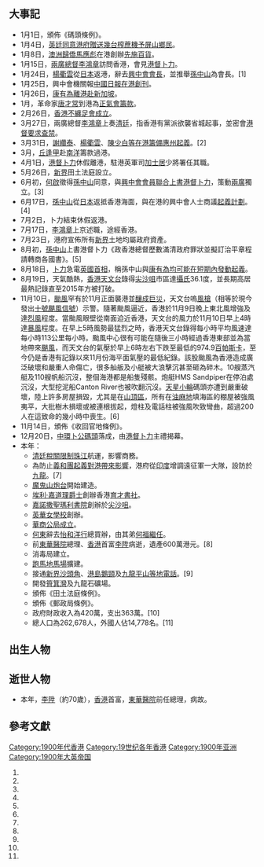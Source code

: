## 大事記

  - 1月1日，頒佈《碼頭條例》。
  - 1月4日，[英廷同意港府贈送幾台榨](https://zh.wikipedia.org/wiki/英廷 "wikilink")[蔗機予](https://zh.wikipedia.org/wiki/蔗 "wikilink")[屏山鄉民](../Page/屏山_\(香港\).md "wikilink")。
  - 1月8日，[澳洲歸僑](https://zh.wikipedia.org/wiki/澳洲 "wikilink")[馬應彪](../Page/馬應彪.md "wikilink")在港創辦[先施百貨](https://zh.wikipedia.org/wiki/先施百貨 "wikilink")。
  - 1月15日，[兩廣總督](../Page/兩廣總督.md "wikilink")[李鴻章](../Page/李鴻章.md "wikilink")訪問香港，會見[港督](https://zh.wikipedia.org/wiki/港督 "wikilink")[卜力](../Page/卜力.md "wikilink")。
  - 1月24日，[楊衢雲](../Page/楊衢雲.md "wikilink")從[日本](../Page/日本.md "wikilink")返港，辭去[興中會會長](https://zh.wikipedia.org/wiki/興中會 "wikilink")，並推舉[孫中山](../Page/孫中山.md "wikilink")為會長。\[1\]
  - 1月25日，興中會機關報[中國日報在港創刊](../Page/中國日報_\(香港\).md "wikilink")。
  - 1月26日，[康有為離港赴](https://zh.wikipedia.org/wiki/康有為 "wikilink")[新加坡](../Page/新加坡.md "wikilink")。
  - 1月，革命家[唐才常](../Page/唐才常.md "wikilink")到港為[正氣會籌款](https://zh.wikipedia.org/wiki/正氣會 "wikilink")。
  - 2月26日，[香港](../Page/香港.md "wikilink")[不纏足會成立](https://zh.wikipedia.org/wiki/不纏足會 "wikilink")。
  - 3月27日，兩廣總督[李鴻章](../Page/李鴻章.md "wikilink")上奏[清廷](https://zh.wikipedia.org/wiki/清廷 "wikilink")，指香港有黨派欲襲省城起事，並密會[港督要求查禁](https://zh.wikipedia.org/wiki/港督 "wikilink")。
  - 3月31日，[謝纘泰](../Page/謝纘泰.md "wikilink")、[楊衢雲](../Page/楊衢雲.md "wikilink")、[陳少白等在港籌備](https://zh.wikipedia.org/wiki/陳少白 "wikilink")[惠州起義](https://zh.wikipedia.org/wiki/惠州起義 "wikilink")。\[2\]
  - 3月，[丘逢甲](../Page/丘逢甲.md "wikilink")赴[南洋](../Page/南洋.md "wikilink")籌款過港。
  - 4月1日，[港督](https://zh.wikipedia.org/wiki/港督 "wikilink")[卜力](../Page/卜力.md "wikilink")休假離港，駐港英軍司[加士居](../Page/加士居.md "wikilink")少將署任其職。
  - 5月26日，[新界](../Page/新界.md "wikilink")田土法庭設立。
  - 6月初，[何啟](../Page/何啟.md "wikilink")徵得[孫中山](../Page/孫中山.md "wikilink")同意，與[興中會會員聯合上書](https://zh.wikipedia.org/wiki/興中會 "wikilink")[港督](https://zh.wikipedia.org/wiki/港督 "wikilink")[卜力](../Page/卜力.md "wikilink")，策動[兩廣](../Page/兩廣.md "wikilink")獨立。\[3\]
  - 6月17日，[孫中山](../Page/孫中山.md "wikilink")從[日本](../Page/日本.md "wikilink")返抵香港海面，與在港的興中會人士商議[起義計劃](https://zh.wikipedia.org/wiki/起義 "wikilink")。\[4\]
  - 7月2日，卜力結束休假返港。
  - 7月17日，[李鴻章](../Page/李鴻章.md "wikilink")上京述職，途經香港。
  - 7月23日，港府宣佈所有[新界](../Page/新界.md "wikilink")土地均屬政府資產。
  - 8月初，[孫中山](../Page/孫中山.md "wikilink")上書港督卜力《政香港總督歷數滿清政府罪狀並擬訂治平章程請轉商各國書》。\[5\]
  - 8月18日，[卜力](../Page/卜力.md "wikilink")急電[英國首相](https://zh.wikipedia.org/wiki/英國首相 "wikilink")，稱孫中山與[康有為均可能在短期內發動起義](https://zh.wikipedia.org/wiki/康有為 "wikilink")。
  - 8月19日，天氣酷熱，[香港天文台](../Page/香港天文台.md "wikilink")錄得[尖沙咀](../Page/尖沙咀.md "wikilink")市區達[攝氏](https://zh.wikipedia.org/wiki/攝氏 "wikilink")36.1度，並長期高居最熱記錄直至2015年方被打破。
  - 11月10日，[颱風](../Page/颱風.md "wikilink")罕有於11月正面襲港並[釀成巨災](../Page/庚子風災.md "wikilink")，天文台嗚[風槍](https://zh.wikipedia.org/wiki/風槍 "wikilink")（相等於現今發出[十號颶風信號](../Page/十號颶風信號.md "wikilink")）示警。隨著颱風逼近，香港於11月9日晚上東北風增強及達[烈風](../Page/烈風.md "wikilink")程度。當颱風眼壁從南面迫近香港，天文台的風力於11月10日早上4時達[暴風](../Page/暴風.md "wikilink")程度。在早上5時風勢最猛烈之時，香港天文台錄得每小時平均風速達每小時113公里每小時。颱風中心很有可能在隨後三小時經過香港東部並為當地帶來[颶風](https://zh.wikipedia.org/wiki/颶風 "wikilink")，而天文台的氣壓於早上6時左右下跌至最低的974.9[百帕斯卡](https://zh.wikipedia.org/wiki/百帕斯卡 "wikilink")，至今仍是香港有記錄以來11月份海平面氣壓的最低紀錄。該股颱風為香港造成廣泛破壞和嚴重人命傷亡，很多舢舨及小艇被大浪擊沉甚至砸為碎木。10艘蒸汽艇及110艘帆船沉沒，整個海港都是船隻殘骸。炮艇HMS Sandpiper在停泊處沉沒，大型挖泥船Canton River也被吹翻沉沒。[天星小輪](../Page/天星小輪.md "wikilink")碼頭亦遭到嚴重破壞，陸上許多房屋損毀，尤其是在[山頂區](../Page/太平山_\(香港\).md "wikilink")，所有在[油麻地](../Page/油麻地.md "wikilink")填海區的棚屋被強風夷平，大批樹木損壞或被連根拔起，燈柱及電話柱被強風吹致彎曲，超過200人在這致命的幾小時中喪生。\[6\]
  - 11月14日，頒佈《收回官地條例》。
  - 12月20日，[中環](../Page/中環.md "wikilink")[卜公碼頭](../Page/卜公碼頭.md "wikilink")落成，由[港督](https://zh.wikipedia.org/wiki/港督 "wikilink")[卜力](../Page/卜力.md "wikilink")主禮揭幕。
  - 本年：
      - [清廷稅關限制](https://zh.wikipedia.org/wiki/清廷 "wikilink")[珠江](../Page/珠江.md "wikilink")航運，影響商務。
      - 為防止[義和團起義對港帶來影響](https://zh.wikipedia.org/wiki/義和團起義 "wikilink")，港府從[印度](../Page/印度.md "wikilink")增調遠征軍一大隊，設防於[九龍](../Page/九龍.md "wikilink")。\[7\]
      - [魔鬼山炮台](../Page/魔鬼山炮台.md "wikilink")開始建造。
      - [埃利·嘉道理](../Page/埃利·嘉道理.md "wikilink")[爵士](../Page/爵士.md "wikilink")創辦香港[育才書社](https://zh.wikipedia.org/wiki/育才書社 "wikilink")。
      - [嘉諾撒聖瑪利書院](../Page/嘉諾撒聖瑪利書院.md "wikilink")創辦於[尖沙咀](../Page/尖沙咀.md "wikilink")。
      - [英華女學校](../Page/英華女學校.md "wikilink")創辦。
      - [華商公局成立](../Page/香港中華總商會.md "wikilink")。
      - [何東](../Page/何東.md "wikilink")辭去[怡和洋行](../Page/怡和洋行.md "wikilink")總買辦，由其弟[何福繼任](https://zh.wikipedia.org/wiki/何福 "wikilink")。
      - 前[東華醫院](../Page/東華醫院.md "wikilink")總理、[香港](../Page/香港.md "wikilink")首富[李陞](../Page/李陞.md "wikilink")病逝，遺產600萬港元。\[8\]
      - 消毒局建立。
      - [跑馬地馬場](../Page/跑馬地馬場.md "wikilink")擴建。
      - 接通[新界](../Page/新界.md "wikilink")[沙頭角](../Page/沙頭角.md "wikilink")、[港島](https://zh.wikipedia.org/wiki/港島 "wikilink")[鵝頸](../Page/鵝頸.md "wikilink")及[九龍](../Page/九龍.md "wikilink")[平山等地電話](../Page/平山_\(香港\).md "wikilink")。\[9\]
      - 開發[筲箕灣](../Page/筲箕灣.md "wikilink")及九龍石礦場。
      - 頒佈《田土法庭條例》。
      - 頒佈《郵政局條例》。
      - 政府財政收入為420萬，支出363萬。\[10\]
      - 總人口為262,678人，外國人佔14,778名。\[11\]

## 出生人物

## 逝世人物

  - 本年，[李陞](../Page/李陞.md "wikilink")（約70歲），[香港](../Page/香港.md "wikilink")首富，[東華醫院](../Page/東華醫院.md "wikilink")前任總理，病故。

## 參考文獻

[Category:1900年代香港](https://zh.wikipedia.org/wiki/Category:1900年代香港 "wikilink") [Category:19世纪各年香港](https://zh.wikipedia.org/wiki/Category:19世纪各年香港 "wikilink") [Category:1900年亚洲](https://zh.wikipedia.org/wiki/Category:1900年亚洲 "wikilink") [Category:1900年大英帝国](https://zh.wikipedia.org/wiki/Category:1900年大英帝国 "wikilink")

1.
2.
3.
4.
5.
6.
7.
8.
9.
10.
11.